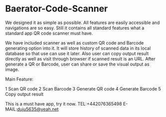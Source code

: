 # Baerator-Code-Scanner

We designed it as simple as possible. All features are easily accessible and navigations are so easy. Still it contains all standard features what a standard app QR code scanner must have.

We have included scanner as well as custom QR code and Barcode generating option into it. It will store history of scanned data in its local database so that use can use it later. Also user can copy output result directly as well as visit through browser if scanned result is an URL. After generate a QR or Barcode, user can share or save the visual output as image.

Main Feature:

1  Scan QR code
2  Scan Barcode
3  Generate QR code
4  Generate Barcode
5  Copy output result

This is a must have app, try it now.
TEL:+442076365498
E-MAIL:duju5635@yeah.net

